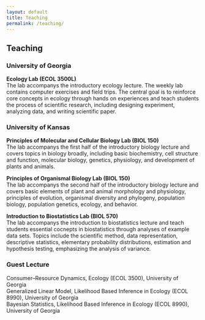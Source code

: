```yaml
---
layout: default
title: Teaching
permalink: /teaching/
---
```


## Teaching
### **University of Georgia**  
**Ecology Lab (ECOL 3500L)**  
The lab accompanys the introductory ecology lecture. The weekly lab contains computer exercises and field trips. The central goal is to reinforce core concepts in ecology through hands on experiences and teach students the process of scientific research, including designing experiment, analyzing data, and writing scientific paper.

### **University of Kansas**  
**Principles of Molecular and Cellular Biology Lab (BIOL 150)**  
The lab accompanys the first half of the introductory biology lecture and covers topics in biology broadly, including basic biochemistry, cell structure and function, molecular biology, genetics, physiology, and development of plants and animals. 

**Principles of Organismal Biology Lab (BIOL 150)**  
The lab accompanys the second half of the introductory biology lecture and covers basic elements of plant and animal morphology and physiology, principles of evolution, organismal diversity and phylogeny, population biology, population genetics, ecology, and behavior.

**Introduction to Biostatistics Lab (BIOL 570)**  
The lab accompanys the introduction to biostatistics lecture and teach students essential cocnepts in biostatistics through analyses of example data sets. Topics include the scientific method, data representation, descriptive statistics, elementary probability distributions, estimation and hypothesis testing, emphasizing the analysis of variance.

### **Guest Lecture**  
Consumer–Resource Dynamics, Ecology (ECOL 3500), University of Georgia  
Generalized Linear Model, Likelihood Based Inference in Ecology (ECOL 8990), University of Georgia  
Bayesian Statistics, Likelihood Based Inference in Ecology (ECOL 8990), University of Georgia

